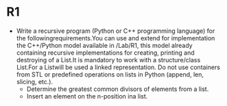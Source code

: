 # R1

* Write a recursive program (Python or C++ programming language) for the followingrequirements.You can use and extend for implementation the C++/Python model available in /Lab/R1, this model already containing recursive implementations for creating, printing and destroying of a List.It is mandatory to work with a structure/class List.For a Listwill be used a linked representation. Do not use containers from STL or predefined operations on lists in Python (append, len, slicing, etc.).
    * Determine the greatest common divisors of elements from a list. 
    * Insert an element on the n-position ina list.